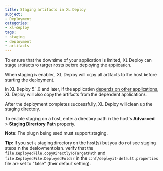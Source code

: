 ```yaml
---
title: Staging artifacts in XL Deploy
subject:
- Deployment
categories:
- xl-deploy
tags:
- staging
- deployment
- artifacts
---
```


To ensure that the downtime of your application is limited, XL Deploy can stage artifacts to target hosts before deploying the application.

When staging is enabled, XL Deploy will copy all artifacts to the host before starting the deployment.

In XL Deploy 5.1.0 and later, if the application [depends on other applications](/xl-deploy/concept/application-dependencies-in-xl-deploy.html), XL Deploy will also copy the artifacts from the dependent applications.

After the deployment completes successfully, XL Deploy will clean up the staging directory.

To enable staging on a host, enter a directory path in the host's **Advanced** > **Staging Directory Path** property.

**Note:** The plugin being used must support staging.

**Tip:** If you set a staging directory on the host(s) but you do not see staging steps in the deployment plan, verify that the `file.DeployedFile.copyDirectlyToTargetPath` and `file.DeployedFile.DeployedFolder` in the `conf/deployit-default.properties` file are set to "false" (their default setting).
